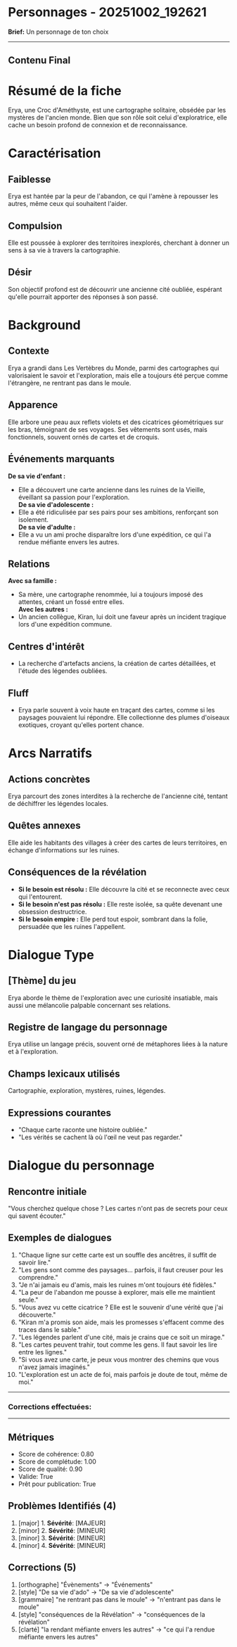 # Personnages - 20251002_192621

**Brief:** Un personnage de ton choix

---

## Contenu Final

# Résumé de la fiche
Erya, une Croc d'Améthyste, est une cartographe solitaire, obsédée par les mystères de l'ancien monde. Bien que son rôle soit celui d'exploratrice, elle cache un besoin profond de connexion et de reconnaissance.

# Caractérisation

## Faiblesse
Erya est hantée par la peur de l'abandon, ce qui l'amène à repousser les autres, même ceux qui souhaitent l'aider.

## Compulsion
Elle est poussée à explorer des territoires inexplorés, cherchant à donner un sens à sa vie à travers la cartographie.

## Désir
Son objectif profond est de découvrir une ancienne cité oubliée, espérant qu'elle pourrait apporter des réponses à son passé.

# Background

## Contexte
Erya a grandi dans Les Vertèbres du Monde, parmi des cartographes qui valorisaient le savoir et l'exploration, mais elle a toujours été perçue comme l'étrangère, ne rentrant pas dans le moule.

## Apparence
Elle arbore une peau aux reflets violets et des cicatrices géométriques sur les bras, témoignant de ses voyages. Ses vêtements sont usés, mais fonctionnels, souvent ornés de cartes et de croquis.

## Événements marquants
**De sa vie d'enfant :**
- Elle a découvert une carte ancienne dans les ruines de la Vieille, éveillant sa passion pour l'exploration.  
**De sa vie d'adolescente :**
- Elle a été ridiculisée par ses pairs pour ses ambitions, renforçant son isolement.  
**De sa vie d'adulte :**
- Elle a vu un ami proche disparaître lors d'une expédition, ce qui l'a rendue méfiante envers les autres.

## Relations
**Avec sa famille :**
- Sa mère, une cartographe renommée, lui a toujours imposé des attentes, créant un fossé entre elles.  
**Avec les autres :**
- Un ancien collègue, Kiran, lui doit une faveur après un incident tragique lors d'une expédition commune.

## Centres d'intérêt
- La recherche d'artefacts anciens, la création de cartes détaillées, et l'étude des légendes oubliées.

## Fluff
- Erya parle souvent à voix haute en traçant des cartes, comme si les paysages pouvaient lui répondre. Elle collectionne des plumes d'oiseaux exotiques, croyant qu'elles portent chance.

# Arcs Narratifs

## Actions concrètes
Erya parcourt des zones interdites à la recherche de l'ancienne cité, tentant de déchiffrer les légendes locales.

## Quêtes annexes
Elle aide les habitants des villages à créer des cartes de leurs territoires, en échange d'informations sur les ruines.

## Conséquences de la révélation
- **Si le besoin est résolu :** Elle découvre la cité et se reconnecte avec ceux qui l'entourent.  
- **Si le besoin n'est pas résolu :** Elle reste isolée, sa quête devenant une obsession destructrice.  
- **Si le besoin empire :** Elle perd tout espoir, sombrant dans la folie, persuadée que les ruines l'appellent.

# Dialogue Type

## [Thème] du jeu
Erya aborde le thème de l'exploration avec une curiosité insatiable, mais aussi une mélancolie palpable concernant ses relations.

## Registre de langage du personnage
Erya utilise un langage précis, souvent orné de métaphores liées à la nature et à l'exploration.

## Champs lexicaux utilisés
Cartographie, exploration, mystères, ruines, légendes.

## Expressions courantes
- "Chaque carte raconte une histoire oubliée."  
- "Les vérités se cachent là où l'œil ne veut pas regarder."

# Dialogue du personnage

## Rencontre initiale
"Vous cherchez quelque chose ? Les cartes n'ont pas de secrets pour ceux qui savent écouter."

## Exemples de dialogues
1. "Chaque ligne sur cette carte est un souffle des ancêtres, il suffit de savoir lire."  
2. "Les gens sont comme des paysages... parfois, il faut creuser pour les comprendre."  
3. "Je n'ai jamais eu d'amis, mais les ruines m'ont toujours été fidèles."  
4. "La peur de l'abandon me pousse à explorer, mais elle me maintient seule."  
5. "Vous avez vu cette cicatrice ? Elle est le souvenir d'une vérité que j'ai découverte."  
6. "Kiran m'a promis son aide, mais les promesses s'effacent comme des traces dans le sable."  
7. "Les légendes parlent d'une cité, mais je crains que ce soit un mirage."  
8. "Les cartes peuvent trahir, tout comme les gens. Il faut savoir les lire entre les lignes."  
9. "Si vous avez une carte, je peux vous montrer des chemins que vous n'avez jamais imaginés."  
10. "L'exploration est un acte de foi, mais parfois je doute de tout, même de moi."

---

### Corrections effectuées:

---

## Métriques

- Score de cohérence: 0.80
- Score de complétude: 1.00
- Score de qualité: 0.90
- Valide: True
- Prêt pour publication: True

## Problèmes Identifiés (4)

1. [major] 1. **Sévérité**: [MAJEUR]
2. [minor] 2. **Sévérité**: [MINEUR]
3. [minor] 3. **Sévérité**: [MINEUR]
4. [minor] 4. **Sévérité**: [MINEUR]

## Corrections (5)

1. [orthographe] "Évènements" -> "Événements"
2. [style] "De sa vie d'ado" -> "De sa vie d'adolescente"
3. [grammaire] "ne rentrant pas dans le moule" -> "n'entrant pas dans le moule"
4. [style] "conséquences de la Révélation" -> "conséquences de la révélation"
5. [clarté] "la rendant méfiante envers les autres" -> "ce qui l'a rendue méfiante envers les autres"
